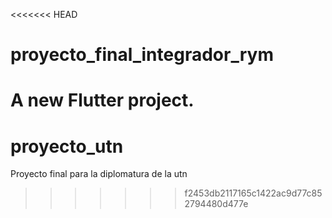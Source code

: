 <<<<<<< HEAD
# proyecto_final_integrador_rym

A new Flutter project.
=======
# proyecto_utn
Proyecto final para la diplomatura de la utn
>>>>>>> f2453db2117165c1422ac9d77c852794480d477e
